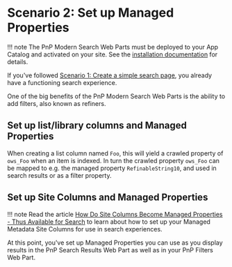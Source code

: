 # Scenario 2: Set up Managed Properties

!!! note
    The PnP Modern Search Web Parts must be deployed to your App Catalog and activated on your site. See the [installation documentation](../installation.md) for details.

If you've followed [Scenario 1: Create a simple search page](create-simple-search-page.md), you already have a functioning search experience.

One of the big benefits of the PnP Modern Search Web Parts is the ability to add filters, also known as refiners.

## Set up list/library columns and Managed Properties
When creating a list column named `Foo`, this will yield a crawled property of `ows_Foo` when an item is indexed. In turn the crawled property `ows_Foo` can be mapped to e.g. the managed property `RefinableString10`, and used in search results or as a filter property.

## Set up Site Columns and Managed Properties

!!! note
    Read the article [How Do Site Columns Become Managed Properties - Thus Available for Search](https://docs.microsoft.com/microsoft-365/community/how-do-site-columns-become-managed-properties-thus-available-for-search) to learn about how to set up your Managed Metadata Site Columns for use in search experiences.

At this point, you've set up Managed Properties you can use as you display results in the PnP Search Results Web Part as well as in your PnP Filters Web Part.
